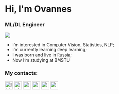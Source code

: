 # Hi, I'm Ovannes 
### __ML/DL Engineer__

![](https://komarev.com/ghpvc/?username=Ovannes24)

+ I’m interested in Computer Vision, Statistics, NLP;
+ I’m currently learning deep learning;
+ I was born and live in Russia;
+ Now I’m studying at BMSTU


### __My contacts:__

<a href="https://www.linkedin.com/in/Ovannes24/" rel="nofollow"><img alt='linkedin' src="https://camo.githubusercontent.com/c749b396e7ba6accd23b1c6eba65899da6eef00580159dd75bb3b858218ed11c/68747470733a2f2f6d656b65732e636f6d2f6170702f75706c6f6164732f323032302f31322f6c696e6b6564696e2d6c6f676f2e706e67" alt="drawing" width="25"/></a>
<a href="https://wa.me/79779430554" rel="nofollow"><img alt='whatsapp' src="https://camo.githubusercontent.com/99bf8286fe7654be550a1d29729b83ba273ea5ab492060be2dc7e9556bfda6ba/68747470733a2f2f75706c6f61642e77696b696d656469612e6f72672f77696b6970656469612f636f6d6d6f6e732f7468756d622f362f36622f57686174734170702e7376672f3230343470782d57686174734170702e7376672e706e67" alt="drawing" width="25"/></a>
<a href="https://www.instagram.com/ovasarg/" rel="nofollow"><img alt='pen' src="https://raw.githubusercontent.com/rahuldkjain/github-profile-readme-generator/master/src/images/icons/Social/instagram.svg" alt="drawing" width="25"/></a>
<a href="https://vk.com/idovan" rel="nofollow"><img alt='pen' src="https://camo.githubusercontent.com/7399449609164e85433bdd796c5e5b9a289914c7fa2cb42e2ba22ce034438e73/68747470733a2f2f63646e2e776f726c64766563746f726c6f676f2e636f6d2f6c6f676f732f766b2d636f6d2d6c6f676f2e737667" alt="drawing" width="25"/></a>
<a href="https://www.kaggle.com/ovannessargsyan" rel="nofollow"><img alt='pen' src="https://camo.githubusercontent.com/0639f0f15597383fc356bcf228d81e43f489be49223483a2bdeb0eebf2c702bd/68747470733a2f2f63646e342e69636f6e66696e6465722e636f6d2f646174612f69636f6e732f6c6f676f732d616e642d6272616e64732f3531322f3138395f4b6167676c655f6c6f676f5f6c6f676f732d3531322e706e67" alt="drawing" width="25"/></a>
<a href="https://hh.ru/resume/d00f7003ff0aef970d0039ed1f57626e55766c" rel="nofollow"><img alt='pen' src="https://camo.githubusercontent.com/98bd9a990d1b52d88bbfdcc156ed25000d020e9b0e1d8be45e141b8ce5a309d4/68747470733a2f2f7374617469632e74696c646163646e2e636f6d2f74696c64333436332d333133352d343333352d613236362d3331363336313334333433372f556e7469746c65642d312d30312e706e67" alt="drawing" width="25"/></a>
